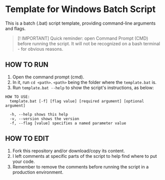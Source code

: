 # Template for Windows Batch Script

This is a batch (.bat) script template, providing command-line arguments and flags.

> [! IMPORTANT]
> Quick reminder: open Command Prompt (CMD) before running the script. It will not be recognized on a bash terminal - for obvious reasons.

## HOW TO RUN

1. Open the command prompt (cmd).
2. In it, run `cd <path>`. `<path>` being the folder where the `template.bat` is.
3. Run `template.bat --help` to show the script's instructions, as below:

```
HOW TO USE:
  template.bat [-f] [flag value] [required argument] [optional argument]

  -h, --help shows this help
  -v, --version shows the version
  -f, --flag [value] specifies a named parameter value
```

## HOW TO EDIT

1. Fork this repository and/or download/copy its content.
2. I left comments at specific parts of the script to help find where to put your code.
3. Remember to remove the comments before running the script in a production environment.

